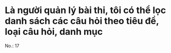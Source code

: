 # Là người quản lý bài thi, tôi có thể lọc danh sách các câu hỏi theo tiêu đề, loại câu hỏi, danh mục

No.: 17